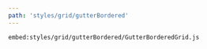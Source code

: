```yaml
---
path: 'styles/grid/gutterBordered'
---
```


`embed:styles/grid/gutterBordered/GutterBorderedGrid.js`
